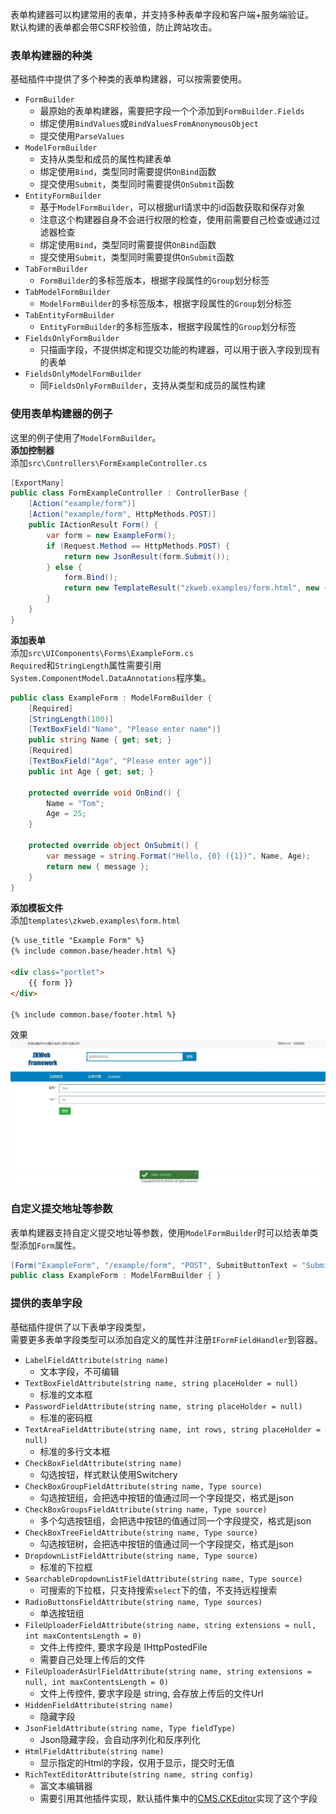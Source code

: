 表单构建器可以构建常用的表单，并支持多种表单字段和客户端+服务端验证。<br/>
默认构建的表单都会带CSRF校验值，防止跨站攻击。<br/>

### 表单构建器的种类

基础插件中提供了多个种类的表单构建器，可以按需要使用。<br/>

- `FormBuilder`
	- 最原始的表单构建器，需要把字段一个个添加到`FormBuilder.Fields`
	- 绑定使用`BindValues`或`BindValuesFromAnonymousObject`
	- 提交使用`ParseValues`
- `ModelFormBuilder`
	- 支持从类型和成员的属性构建表单
	- 绑定使用`Bind`，类型同时需要提供`OnBind`函数
	- 提交使用`Submit`，类型同时需要提供`OnSubmit`函数
- `EntityFormBuilder`
	- 基于`ModelFormBuilder`，可以根据url请求中的id函数获取和保存对象
	- 注意这个构建器自身不会进行权限的检查，使用前需要自己检查或通过过滤器检查
	- 绑定使用`Bind`，类型同时需要提供`OnBind`函数
	- 提交使用`Submit`，类型同时需要提供`OnSubmit`函数
- `TabFormBuilder`
	- `FormBuilder`的多标签版本，根据字段属性的`Group`划分标签
- `TabModelFormBuilder`
	- `ModelFormBuilder`的多标签版本，根据字段属性的`Group`划分标签
- `TabEntityFormBuilder`
	- `EntityFormBuilder`的多标签版本，根据字段属性的`Group`划分标签
- `FieldsOnlyFormBuilder`
	- 只描画字段，不提供绑定和提交功能的构建器，可以用于嵌入字段到现有的表单
- `FieldsOnlyModelFormBuilder`
	- 同`FieldsOnlyFormBuilder`，支持从类型和成员的属性构建

### 使用表单构建器的例子

这里的例子使用了`ModelFormBuilder`。<br/>
**添加控制器**<br/>
添加`src\Controllers\FormExampleController.cs`<br/>
``` csharp
[ExportMany]
public class FormExampleController : ControllerBase {
	[Action("example/form")]
	[Action("example/form", HttpMethods.POST)]
	public IActionResult Form() {
		var form = new ExampleForm();
		if (Request.Method == HttpMethods.POST) {
			return new JsonResult(form.Submit());
		} else {
			form.Bind();
			return new TemplateResult("zkweb.examples/form.html", new { form });
		}
	}
}
```

**添加表单**<br/>
添加`src\UIComponents\Forms\ExampleForm.cs`<br/>
`Required`和`StringLength`属性需要引用`System.ComponentModel.DataAnnotations`程序集。<br/>
``` csharp
public class ExampleForm : ModelFormBuilder {
	[Required]
	[StringLength(100)]
	[TextBoxField("Name", "Please enter name")]
	public string Name { get; set; }
	[Required]
	[TextBoxField("Age", "Please enter age")]
	public int Age { get; set; }

	protected override void OnBind() {
		Name = "Tom";
		Age = 25;
	}

	protected override object OnSubmit() {
		var message = string.Format("Hello, {0} ({1})", Name, Age);
		return new { message };
	}
}
```

**添加模板文件**<br/>
添加`templates\zkweb.examples\form.html`<br/>
``` html
{% use_title "Example Form" %}
{% include common.base/header.html %}

<div class="portlet">
	{{ form }}
</div>

{% include common.base/footer.html %}
```

效果<br/>
![表单构建器的效果](../img/form_builder_example.jpg)

### 自定义提交地址等参数

表单构建器支持自定义提交地址等参数，使用`ModelFormBuilder`时可以给表单类型添加`Form`属性。<br/>
``` csharp
[Form("ExampleForm", "/example/form", "POST", SubmitButtonText = "Submit this form")]
public class ExampleForm : ModelFormBuilder { }
```

### 提供的表单字段

基础插件提供了以下表单字段类型，<br/>
需要更多表单字段类型可以添加自定义的属性并注册`IFormFieldHandler`到容器。<br/>

- `LabelFieldAttribute(string name)`
	- 文本字段，不可编辑
- `TextBoxFieldAttribute(string name, string placeHolder = null)`
	- 标准的文本框
- `PasswordFieldAttribute(string name, string placeHolder = null)`
	- 标准的密码框
- `TextAreaFieldAttribute(string name, int rows, string placeHolder = null)`
	- 标准的多行文本框
- `CheckBoxFieldAttribute(string name)`
	- 勾选按钮，样式默认使用Switchery
- `CheckBoxGroupFieldAttribute(string name, Type source)`
	- 勾选按钮组，会把选中按钮的值通过同一个字段提交，格式是json
- `CheckBoxGroupsFieldAttribute(string name, Type source)`
	- 多个勾选按钮组，会把选中按钮的值通过同一个字段提交，格式是json
- `CheckBoxTreeFieldAttribute(string name, Type source)`
	- 勾选按钮树，会把选中按钮的值通过同一个字段提交，格式是json
- `DropdownListFieldAttribute(string name, Type source)`
	- 标准的下拉框
- `SearchableDropdownListFieldAttribute(string name, Type source)`
	- 可搜索的下拉框，只支持搜索`select`下的值，不支持远程搜索
- `RadioButtonsFieldAttribute(string name, Type sources)`
	- 单选按钮组
- `FileUploaderFieldAttribute(string name, string extensions = null, int maxContentsLength = 0)`
	- 文件上传控件, 要求字段是 IHttpPostedFile
	- 需要自己处理上传后的文件
- `FileUploaderAsUrlFieldAttribute(string name, string extensions = null, int maxContentsLength = 0)`
	- 文件上传控件, 要求字段是 string, 会存放上传后的文件Url
- `HiddenFieldAttribute(string name)`
	- 隐藏字段
- `JsonFieldAttribute(string name, Type fieldType)`
	- Json隐藏字段，会自动序列化和反序列化
- `HtmlFieldAttribute(string name)`
	- 显示指定的Html的字段，仅用于显示，提交时无值
- `RichTextEditorAttribute(string name, string config)`
	- 富文本编辑器
	- 需要引用其他插件实现，默认插件集中的[CMS.CKEditor](cms.ckeditor)实现了这个字段
